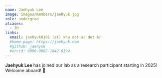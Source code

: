 ```yaml
---
name: Jaehyuk Lee
image: images/members/jaehyuk.jpg
role: undergrad
aliases:
  - JH
links: 
  email: jaehyuk0101 (at) khu dot ac dot kr
  #home-page: https://jaehyuk.com
  #github: jaehyuk
  #orcid: 0000-0002-1042-0194
---
```


**Jaehyuk Lee** has joined our lab as a research participant starting in 2025! Welcome aboard! 🚀
